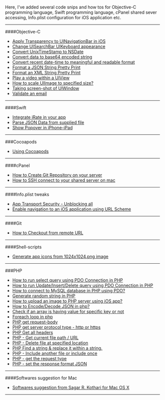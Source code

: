 Here, I've added several code snips and how tos for Objective-C programming language, Swift programming language, cPanel shared sever accessing, Info.plist configuration for iOS application etc. 

---

####Objective-C

* [Apply Transparency to UINavigationBar in iOS](https://github.com/sag333ar/sag333ar.github.io/blob/master/Codesnip/ObjC/Apply%20Transparency%20to%20UINavigationBar%20in%20iOS/README.md)
* [Change UISearchBar UIKeyboard appearance](https://github.com/sag333ar/sag333ar.github.io/blob/master/Codesnip/ObjC/Change%20UISearchBar%20UIKeyboard%20appearance/README.md)
* [Convert UnixTimeStamp to NSDate](https://github.com/sag333ar/sag333ar.github.io/blob/master/Codesnip/ObjC/Convert%20UnixTimeStamp%20to%20NSDate/README.md)
* [Convert data to base64 encoded string](https://github.com/sag333ar/sag333ar.github.io/blob/master/Codesnip/ObjC/Convert%20data%20to%20base64%20encoded%20string/README.md)
* [Convert recent date-time to meaningful and readable format](https://github.com/sag333ar/sag333ar.github.io/blob/master/Codesnip/ObjC/Convert%20recent%20date-time%20to%20meaningful%20and%20readable%20format/README.md)
* [Format a JSON String Pretty Print](https://github.com/sag333ar/sag333ar.github.io/blob/master/Codesnip/ObjC/Format%20a%20JSON%20String%20Pretty%20Print/README.md)
* [Format an XML String Pretty Print](https://github.com/sag333ar/sag333ar.github.io/blob/master/Codesnip/ObjC/Format%20an%20XML%20String%20Pretty%20Print/README.md)
* [Play a video within a UIView](https://github.com/sag333ar/sag333ar.github.io/blob/master/Codesnip/ObjC/Play%20Video%20in%20a%20UIView/README.md)
* [How to scale UIImage to specified size?](https://github.com/sag333ar/sag333ar.github.io/blob/master/Codesnip/ObjC/Scale%20UImage%20to%20specified%20size/README.md)
* [Taking screen-shot of UIWindow](https://github.com/sag333ar/sag333ar.github.io/blob/master/Codesnip/ObjC/Taking%20screen-shot%20of%20UIWindow/README.md)
* [Validate an email](https://github.com/sag333ar/sag333ar.github.io/blob/master/Codesnip/ObjC/Validate%20an%20email/README.md)


---

####Swift

* [Integrate iRate in your app](https://github.com/sag333ar/sag333ar.github.io/blob/master/Codesnip/Swift/Integrate%20iRate%20in%20your%20app/README.md)
* [Parse JSON Data from supplied file](https://github.com/sag333ar/sag333ar.github.io/blob/master/Codesnip/Swift/Parse%20JSON%20Data%20from%20supplied%20file/README.md)
* [Show Popover in iPhone-iPad](https://github.com/sag333ar/sag333ar.github.io/blob/master/Codesnip/Swift/Show%20Popover%20in%20iPhone-iPad/README.md)

---

###Cocoapods

* [Using Cocoapods](https://github.com/sag333ar/sag333ar.github.io/blob/master/Codesnip/Cocoapods/Using%20cocoapods/README.md)

---

####cPanel

* [How to Create Git Repository on your server](https://github.com/sag333ar/sag333ar.github.io/blob/master/Codesnip/cPanel/How%20to%20Create%20Git%20Repository%20on%20your%20server/README.md)
* [How to SSH connect to your shared server on mac](https://github.com/sag333ar/sag333ar.github.io/blob/master/Codesnip/cPanel/How%20to%20SSH%20connect%20to%20your%20shared%20server%20on%20mac/README.md)

---

####Info.plist tweaks

* [App Transport Security - Unblocking all](https://github.com/sag333ar/sag333ar.github.io/blob/master/Codesnip/InfoPlist/App%20Transport%20Security%20-%20Unblocking%20all/README.md)
* [Enable navigation to an iOS application using URL Scheme](https://github.com/sag333ar/sag333ar.github.io/blob/master/Codesnip/InfoPlist/Enable%20navigation%20to%20app%20using%20URL%20Scheme/README.md)

---

####Git 

* [How to Checkout from remote URL](https://github.com/sag333ar/sag333ar.github.io/blob/master/Codesnip/GitCommands/How%20to%20Checkout%20from%20remote%20URL/README.md)

---

####Shell-scripts

* [Generate app icons from 1024x1024.png image](https://github.com/sag333ar/sag333ar.github.io/blob/master/Codesnip/Shellscripts/Generate%20app%20icons/README.md)

---

###PHP

* [How to run select query using PDO Connection in PHP](https://github.com/sag333ar/sag333ar.github.io/tree/master/Codesnip/PHP/Executing%20Select%2C%20Insert%2C%20Update%2C%20Delete%20queries%20in%20PHP#how-to-run-select-query-using-pdo-connection-in-php)
* [How to run Update/Insert/Delete query using PDO Connection in PHP](https://github.com/sag333ar/sag333ar.github.io/tree/master/Codesnip/PHP/Executing%20Select%2C%20Insert%2C%20Update%2C%20Delete%20queries%20in%20PHP#how-to-run-updateinsertdelete-query-using-pdo-connection-in-php)
* [How to connect to MySQL database in PHP using PDO?](https://github.com/sag333ar/sag333ar.github.io/tree/master/Codesnip/PHP/How%20to%20connect%20to%20MySQL%20database%20in%20PHP%20using%20PDO#how-to-connect-to-mysql-database-in-php-using-pdo)
* [Generate random string in PHP](https://github.com/sag333ar/sag333ar.github.io/tree/master/Codesnip/PHP/How%20to%20generate%20random%20string%20in%20php#generate-random-string-in-php)
* [How to upload an image to PHP server using iOS app?](https://github.com/sag333ar/sag333ar.github.io/tree/master/Codesnip/PHP/How%20to%20upload%20file-image%20to%20PHP%20server#how-to-upload-an-image-to-php-server-using-ios-app)
* [How to Encode/Decode JSON in php?](https://github.com/sag333ar/sag333ar.github.io/tree/master/Codesnip/PHP/Utilities#how-to-encodedecode-json-in-php)
* [Check if an array is having value for specific key or not](https://github.com/sag333ar/sag333ar.github.io/tree/master/Codesnip/PHP/Utilities#check-if-an-array-is-having-value-for-specific-key-or-not)
* [Foreach loop in php](https://github.com/sag333ar/sag333ar.github.io/tree/master/Codesnip/PHP/Utilities#foreach-loop-in-php)
* [PHP get request-body](https://github.com/sag333ar/sag333ar.github.io/tree/master/Codesnip/PHP/Utilities#php-get-request-body)
* [PHP get server protocol type - http or https](https://github.com/sag333ar/sag333ar.github.io/tree/master/Codesnip/PHP/Utilities#php-get-server-protocol-type---http-or-https)
* [PHP Get all headers](https://github.com/sag333ar/sag333ar.github.io/tree/master/Codesnip/PHP/Utilities#php-get-all-headers)
* [PHP - Get current file path / URL](https://github.com/sag333ar/sag333ar.github.io/tree/master/Codesnip/PHP/Utilities#php---get-current-file-path--url)
* [PHP - Delete file at specified location](https://github.com/sag333ar/sag333ar.github.io/tree/master/Codesnip/PHP/Utilities#php---delete-file-at-specified-location)
* [PHP Find a string & replace it within a string.](https://github.com/sag333ar/sag333ar.github.io/tree/master/Codesnip/PHP/Utilities#php-find-a-string--replace-it-within-a-string)
* [PHP - Include another file or include once](https://github.com/sag333ar/sag333ar.github.io/tree/master/Codesnip/PHP/Utilities#php---include-another-file-or-include-once)
* [PHP - get the request type](https://github.com/sag333ar/sag333ar.github.io/tree/master/Codesnip/PHP/Utilities#php---get-the-request-type)
* [PHP - set the response format JSON](https://github.com/sag333ar/sag333ar.github.io/tree/master/Codesnip/PHP/Utilities#php---set-the-response-format-json)

---

####Softwares suggestion for Mac

* [Softwares suggestion from Sagar R. Kothari for Mac OS X](https://github.com/sag333ar/sag333ar.github.io/blob/master/Codesnip/Suggested%20softwares/README.md)

---